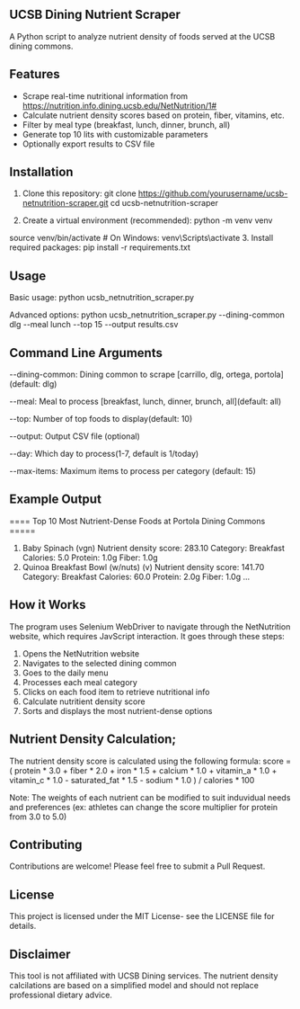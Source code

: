 ## UCSB Dining Nutrient Scraper
A Python script to analyze nutrient density of foods served at the UCSB dining commons. 

## Features
- Scrape real-time nutritional information from https://nutrition.info.dining.ucsb.edu/NetNutrition/1#
- Calculate nutrient density scores based on protein, fiber, vitamins, etc.
- Filter by meal type (breakfast, lunch, dinner, brunch, all)
- Generate top 10 lits with customizable parameters
- Optionally export results to CSV file

## Installation
1. Clone this repository:
git clone https://github.com/yourusername/ucsb-netnutrition-scraper.git
cd ucsb-netnutrition-scraper

2. Create a virtual environment (recommended):
python -m venv venv

source venv/bin/activate  # On Windows: venv\Scripts\activate
3. Install required packages:
pip install -r requirements.txt

## Usage
Basic usage:
python ucsb_netnutrition_scraper.py

Advanced options:
python ucsb_netnutrition_scraper.py --dining-common dlg --meal lunch --top 15 --output results.csv

## Command Line Arguments
--dining-common: Dining common to scrape
[carrillo, dlg, ortega, portola](default: dlg)

--meal: Meal to process [breakfast, lunch, dinner, brunch, all](default: all)

--top: Number of top foods to display(default: 10)

--output: Output CSV file (optional)

--day: Which day to process(1-7, default is 1/today)

--max-items: Maximum items to process per category (default: 15)

## Example Output
==== Top 10 Most Nutrient-Dense Foods at Portola Dining Commons =====

1. Baby Spinach (vgn)
        Nutrient density score: 283.10
        Category: Breakfast
        Calories: 5.0
        Protein: 1.0g
        Fiber: 1.0g
2. Quinoa Breakfast Bowl (w/nuts) (v)
        Nutrient density score: 141.70
        Category: Breakfast
        Calories: 60.0
        Protein: 2.0g
        Fiber: 1.0g
...

## How it Works
The program uses Selenium WebDriver to navigate through the NetNutrition website, which requires JavScript interaction. It goes through these steps:
1. Opens the NetNutrition website
2. Navigates to the selected dining common
3. Goes to the daily menu
4. Processes each meal category
5. Clicks on each food item to retrieve nutritional info
6. Calculate nutritient density score
7. Sorts and displays the most nutrient-dense options

## Nutrient Density Calculation;
The nutrient density score is calculated using the following formula:
score = (
    protein * 3.0 + 
    fiber * 2.0 + 
    iron * 1.5 + 
    calcium * 1.0 + 
    vitamin_a * 1.0 + 
    vitamin_c * 1.0 - 
    saturated_fat * 1.5 - 
    sodium * 1.0
) / calories * 100

Note: The weights of each nutrient can be modified to suit induvidual needs and preferences (ex: athletes can change the score multiplier for protein from 3.0 to 5.0)

## Contributing
Contributions are welcome! Please feel free to submit a Pull Request.

## License
This project is licensed under the MIT License- see the LICENSE file for details.

## Disclaimer
This tool is not affiliated with UCSB Dining services. The nutrient density calcilations are based on a simplified model and should not replace professional dietary advice.